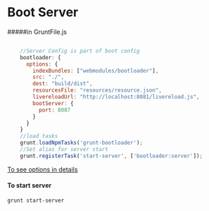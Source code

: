 # Boot Server

#####in GruntFile.js

```javascript

    //Server Config is part of boot config
    bootloader: {
      options: {
        indexBundles: ["webmodules/bootloader"],
        src: "./",
        dest: "build/dist",
        resourcesFile: "resources/resource.json",
        livereloadUrl: "http://localhost:8081/livereload.js",
        bootServer: {
          port: 8087
        }
      }
    }
    //load tasks
    grunt.loadNpmTasks('grunt-bootloader');
    //Set alias for server start
    grunt.registerTask('start-server', ['bootloader:server']);
```
[To see options in details](https://github.com/nodeutilz/grunt-bootloader)

#### To start server
```
grunt start-server
```




